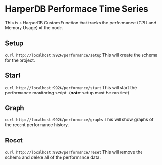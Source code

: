 # HarperDB Performace Time Series
This is a HarperDB Custom Function that tracks the performance (CPU and Memory Usage) of the node.

## Setup
`curl http://localhost:9926/performance/setup`
This will create the schema for the project.
## Start
`curl http://localhost:9926/performance/start`
This will start the performance monitoring script. (**note**: setup must be ran first).
## Graph
`curl http://localhost:9926/performance/graphs`
This will show graphs of the recent performance history.
## Reset
`curl http://localhost:9926/performance/reset`
This will remove the schema and delete all of the performance data.
